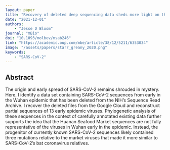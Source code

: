 ```yaml
---
layout: paper
title: "Recovery of deleted deep sequencing data sheds more light on the early Wuhan SARS-CoV-2 epidemic"
date: "2021-12-01"
authors: 
    - "Jesse D Bloom"
journal: "mBio"
doi: "10.1093/molbev/msab246"
link: "https://academic.oup.com/mbe/article/38/12/5211/6353034"
image: "/assets/papers/starr_greany_2020.png"
keywords:
    - "SARS-CoV-2"
---
```


## Abstract

The origin and early spread of SARS-CoV-2 remains shrouded in mystery. Here, I identify a data set containing SARS-CoV-2 sequences from early in the Wuhan epidemic that has been deleted from the NIH’s Sequence Read Archive. I recover the deleted files from the Google Cloud and reconstruct partial sequences of 13 early epidemic viruses. Phylogenetic analysis of these sequences in the context of carefully annotated existing data further supports the idea that the Huanan Seafood Market sequences are not fully representative of the viruses in Wuhan early in the epidemic. Instead, the progenitor of currently known SARS-CoV-2 sequences likely contained three mutations relative to the market viruses that made it more similar to SARS-CoV-2’s bat coronavirus relatives.
